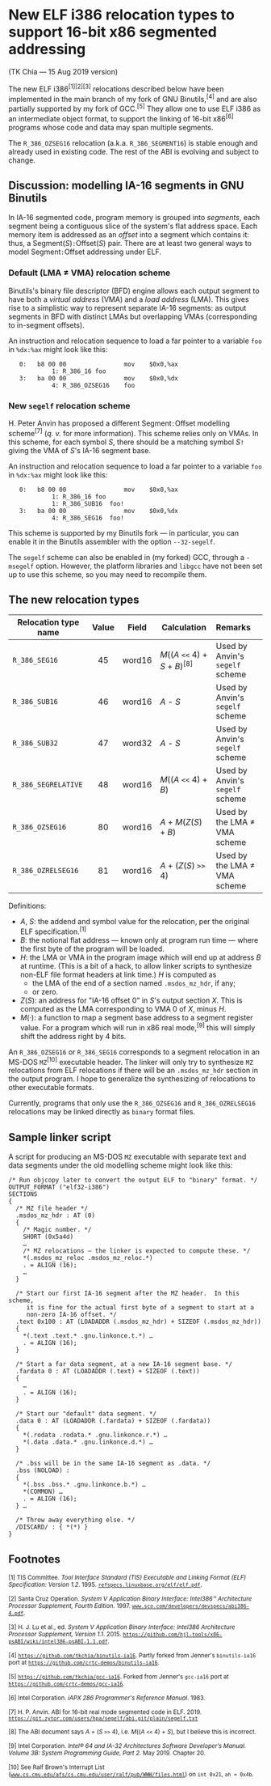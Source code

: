 # New ELF i386 relocation types to support 16-bit x86 segmented addressing

(TK Chia — 15 Aug 2019 version)

The new ELF i386<sup>[1][2][3]</sup> relocations described below have been implemented in the main branch of my fork of GNU Binutils,<sup>[4]</sup> and are also partially supported by my fork of GCC.<sup>[5]</sup>  They allow one to use ELF i386 as an intermediate object format, to support the linking of 16-bit x86<sup>[6]</sup> programs whose code and data may span multiple segments.

The `R_386_OZSEG16` relocation (a.k.a. `R_386_SEGMENT16`) is stable enough and already used in existing code.  The rest of the ABI is evolving and subject to change.

## Discussion: modelling IA-16 segments in GNU Binutils

In IA-16 segmented code, program memory is grouped into _segments_, each segment being a contiguous slice of the system's flat address space.  Each memory item is addressed as an _offset_ into a segment which contains it: thus, a Segment(_S_)`:`Offset(_S_) pair.  There are at least two general ways to model Segment`:`Offset addressing under ELF.

### Default (LMA ≠ VMA) relocation scheme

Binutils's binary file descriptor (BFD) engine allows each output segment to have both a _virtual address_ (VMA) and a _load address_ (LMA).  This gives rise to a simplistic way to represent separate IA-16 segments: as output segments in BFD with distinct LMAs but overlapping VMAs (corresponding to in-segment offsets).

An instruction and relocation sequence to load a far pointer to a variable `foo` in `%dx:%ax` might look like this:

       0:	b8 00 00             	mov    $0x0,%ax
    			1: R_386_16	foo
       3:	ba 00 00             	mov    $0x0,%dx
    			4: R_386_OZSEG16	foo

### New `segelf` relocation scheme

H. Peter Anvin has proposed a different Segment`:`Offset modelling scheme<sup>[7]</sup> (_q. v._ for more information).  This scheme relies only on VMAs.  In this scheme, for each symbol _S_, there should be a matching symbol _S_`!` giving the VMA of _S_'s IA-16 segment base.

An instruction and relocation sequence to load a far pointer to a variable `foo` in `%dx:%ax` might look like this:

       0:	b8 00 00             	mov    $0x0,%ax
    			1: R_386_16	foo
    			1: R_386_SUB16	foo!
       3:	ba 00 00             	mov    $0x0,%dx
    			4: R_386_SEG16	foo!
			
This scheme is supported by my Binutils fork — in particular, you can enable it in the Binutils assembler with the option `--32-segelf`.

The `segelf` scheme can also be enabled in (my forked) GCC, through a `-msegelf` option.  However, the platform libraries and `libgcc` have not been set up to use this scheme, so you may need to recompile them.

## The new relocation types

Relocation type name   | Value | Field  | Calculation                                 | Remarks
---------------------- | :---: | :----: | ------------------------------------------- | :------
`R_386_SEG16`          |   45  | word16 | _M_((_A_ `<<` 4) + _S_ + _B_)<sup>[8]</sup> | Used by Anvin's `segelf` scheme
`R_386_SUB16`          |   46  | word16 | _A_ - _S_                                   | Used by Anvin's `segelf` scheme
`R_386_SUB32`          |   47  | word32 | _A_ - _S_                                   | Used by Anvin's `segelf` scheme
`R_386_SEGRELATIVE`    |   48  | word16 | _M_((_A_ `<<` 4) + _B_)                     | Used by Anvin's `segelf` scheme
`R_386_OZSEG16`        |   80  | word16 | _A_ + _M_(_Z_(_S_) + _B_)                   | Used by the LMA ≠ VMA scheme
`R_386_OZRELSEG16`     |   81  | word16 | _A_ + (_Z_(_S_) `>>` 4)                     | Used by the LMA ≠ VMA scheme

Definitions:

  * _A_, _S_: the addend and symbol value for the relocation, per the original ELF specification.<sup>[1]</sup>
  * _B_: the notional flat address — known only at program run time — where the first byte of the program will be loaded.
  * _H_: the LMA or VMA in the program image which will end up at address _B_ at runtime.  (This is a bit of a hack, to allow linker scripts to synthesize non-ELF file format headers at link time.)  _H_ is computed as
    * the LMA of the end of a section named `.msdos_mz_hdr`, if any;
    * or zero.
  * _Z_(_S_): an address for "IA-16 offset 0" in _S_'s output section _X_.  This is computed as the LMA corresponding to VMA 0 of _X_, minus _H_.
  * _M_(·): a function to map a segment base address to a segment register value.  For a program which will run in x86 real mode,<sup>[9]</sup> this will simply shift the address right by 4 bits.

An `R_386_OZSEG16` or `R_386_SEG16` corresponds to a segment relocation in an MS-DOS `MZ`<sup>[10]</sup> executable header.  The linker will only try to synthesize `MZ` relocations from ELF relocations if there will be an `.msdos_mz_hdr` section in the output program.  I hope to generalize the synthesizing of relocations to other executable formats.

Currently, programs that only use the `R_386_OZSEG16` and `R_386_OZRELSEG16` relocations may be linked directly as `binary` format files.

## Sample linker script

A script for producing an MS-DOS `MZ` executable with separate text and data segments under the old modelling scheme might look like this:

    /* Run objcopy later to convert the output ELF to "binary" format. */
    OUTPUT_FORMAT ("elf32-i386")
    SECTIONS
    {
      /* MZ file header */
      .msdos_mz_hdr : AT (0)
      {
        /* Magic number. */
        SHORT (0x5a4d)
        …
        /* MZ relocations — the linker is expected to compute these. */
        *(.msdos_mz_reloc .msdos_mz_reloc.*)
        . = ALIGN (16);
        …
      }

      /* Start our first IA-16 segment after the MZ header.  In this scheme,
         it is fine for the actual first byte of a segment to start at a
         non-zero IA-16 offset. */
      .text 0x100 : AT (LOADADDR (.msdos_mz_hdr) + SIZEOF (.msdos_mz_hdr))
      {
        *(.text .text.* .gnu.linkonce.t.*) …
        . = ALIGN (16);
      }

      /* Start a far data segment, at a new IA-16 segment base. */
      .fardata 0 : AT (LOADADDR (.text) + SIZEOF (.text))
      {
        …
        . = ALIGN (16);
      }

      /* Start our "default" data segment. */
      .data 0 : AT (LOADADDR (.fardata) + SIZEOF (.fardata))
      {
        *(.rodata .rodata.* .gnu.linkonce.r.*) …
        *(.data .data.* .gnu.linkonce.d.*) …
      }

      /* .bss will be in the same IA-16 segment as .data. */
      .bss (NOLOAD) :
      {
        *(.bss .bss.* .gnu.linkonce.b.*) …
        *(COMMON) …
        . = ALIGN (16);
      } …

      /* Throw away everything else. */
      /DISCARD/ : { *(*) }
    }

## Footnotes

<sup>[1] TIS Committee.  _Tool Interface Standard (TIS) Executable and Linking Format (ELF) Specification: Version 1.2_. 1995. [`refspecs.linuxbase.org/elf/elf.pdf`](http://refspecs.linuxbase.org/elf/elf.pdf).</sup>

<sup>[2] Santa Cruz Operation.  _System V Application Binary Interface: Intel386™ Architecture Processor Supplement, Fourth Edition_. 1997. [`www.sco.com/developers/devspecs/abi386-4.pdf`](http://www.sco.com/developers/devspecs/abi386-4.pdf).</sup>

<sup>[3] H. J. Lu et al., ed.  _System V Application Binary Interface: Intel386 Architecture Processor Supplement, Version 1.1_.  2015. [`https://github.com/hjl-tools/x86-psABI/wiki/intel386-psABI-1.1.pdf`](https://github.com/hjl-tools/x86-psABI/wiki/intel386-psABI-1.1.pdf).</sup>

<sup>[4] [`https://github.com/tkchia/binutils-ia16`](https://github.com/tkchia/binutils-ia16).  Partly forked from Jenner's `binutils-ia16` port at [`https://github.com/crtc-demos/binutils-ia16`](https://github.com/crtc-demos/binutils-ia16).</sup>

<sup>[5] [`https://github.com/tkchia/gcc-ia16`](https://github.com/tkchia/binutils-ia16).  Forked from Jenner's `gcc-ia16` port at [`https://github.com/crtc-demos/gcc-ia16`](https://github.com/crtc-demos/gcc-ia16).</sup>

<sup>[6] Intel Corporation.  _iAPX 286 Programmer's Reference Manual_.  1983.</sup>

<sup>[7] H. P. Anvin.  ABI for 16-bit real mode segmented code in ELF.  2019.  [`https://git.zytor.com/users/hpa/segelf/abi.git/plain/segelf.txt`](https://git.zytor.com/users/hpa/segelf/abi.git/plain/segelf.txt)</sup>

<sup>[8] The ABI document says _A_ + (_S_ `>>` 4), i.e. _M_((_A_ `<<` 4) + _S_), but I believe this is incorrect.</sup>

<sup>[9] Intel Corporation.  _Intel® 64 and IA-32 Architectures Software Developer’s Manual_.  _Volume 3B: System Programming Guide, Part 2_.  May 2019.  Chapter 20.</sup>

<sup>[10] See Ralf Brown's Interrupt List ([`www.cs.cmu.edu/afs/cs.cmu.edu/user/ralf/pub/WWW/files.html`](http://www.cs.cmu.edu/afs/cs.cmu.edu/user/ralf/pub/WWW/files.html)) on `int 0x21`, `ah = 0x4b`.
